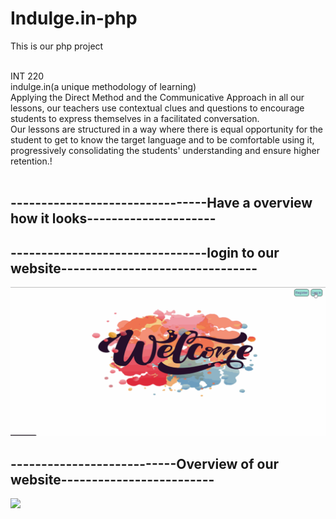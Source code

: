 # Indulge.in-php
This is our php project
</br>

</br>
INT 220
</br>
indulge.in(a unique methodology of learning)
</br>
    Applying the Direct Method and the Communicative Approach in all our lessons, our teachers use contextual clues and
    questions to encourage students to express themselves in a facilitated conversation.
    </br>
    Our lessons are structured in a way where there is equal opportunity for the student to get to know the target language and to be comfortable
    using it, progressively consolidating the students' understanding and ensure higher retention.!
  </br>
  </br>
  
## --------------------------------Have a overview how it looks--------------------- ##
## --------------------------------login to our website-------------------------------- ##
![](int221ca3_1.gif)
## ---------------------------Overview of our website------------------------- ##
![](int221ca3_2.gif)
